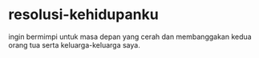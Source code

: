 # resolusi-kehidupanku
ingin bermimpi untuk masa depan yang cerah dan membanggakan kedua orang tua serta keluarga-keluarga saya.
